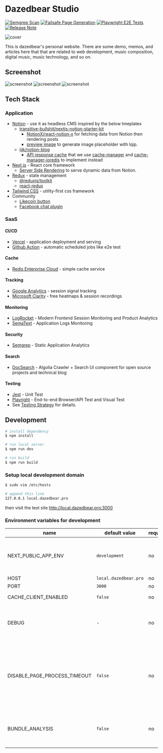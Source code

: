 # Dazedbear Studio

[![Semgrep Scan](https://github.com/dazedbear/dazedbear.github.io/actions/workflows/semgrep-analysis.yml/badge.svg?branch=main)](https://github.com/dazedbear/dazedbear.github.io/actions/workflows/semgrep-analysis.yml) [![Failsafe Page Generation](https://github.com/dazedbear/dazedbear.github.io/actions/workflows/failsafe.yml/badge.svg)](https://github.com/dazedbear/dazedbear.github.io/actions/workflows/failsafe.yml) [![Playwright E2E Tests](https://github.com/dazedbear/dazedbear.github.io/actions/workflows/playwright.yml/badge.svg)](https://github.com/dazedbear/dazedbear.github.io/actions/workflows/playwright.yml) [![Release Note](https://github.com/dazedbear/dazedbear.github.io/actions/workflows/release-note.yml/badge.svg)](https://github.com/dazedbear/dazedbear.github.io/actions/workflows/release-note.yml)

![cover](https://user-images.githubusercontent.com/8896191/113566781-f2782c00-963f-11eb-90da-8d3245c536f1.png)

This is dazedbear's personal website. There are some demo, memos, and articles here that that are related to web development, music composition, digital music, music technology, and so on.

## Screenshot

![screenshot](https://user-images.githubusercontent.com/8896191/166281053-a1c515c2-8daf-4bdd-b60d-4c4939927a6f.png)
![screenshot](https://user-images.githubusercontent.com/8896191/166289192-8476a730-8987-4a29-b153-c5b41e9da1b4.png)
![screenshot](https://user-images.githubusercontent.com/8896191/166289018-5476036b-7396-4e44-bd6d-a5b85cb26c74.png)

## Tech Stack

### Application

- [Notion](https://www.notion.so/) - use it as headless CMS inspired by the below tmeplates
  - [transitive-bullshit/nextjs-notion-starter-kit](https://github.com/transitive-bullshit/nextjs-notion-starter-kit)
    - [NotionX/react-notion-x](https://github.com/NotionX/react-notion-x) for fetching data from Notion then rendering posts
    - [preview image](https://github.com/transitive-bullshit/nextjs-notion-starter-kit#preview-images) to generate image placeholder with lqip.
  - [ijjk/notion-blog](https://github.com/ijjk/notion-blog)
    - [API response cache](https://github.com/ijjk/notion-blog/commit/5955d77b7c26cc22086702885674f1db2f18314d) that we use [cache-manager](https://www.npmjs.com/package/cache-manager) and [cache-manager-ioredis](https://github.com/dabroek/node-cache-manager-ioredis) to implement instead
- [Next.js](https://nextjs.org/) - React core framework
  - [Server Side Rendering](https://nextjs.org/docs/basic-features/data-fetching#getserversideprops-server-side-rendering) to serve dynamic data from Notion.
- [Redux](https://redux.js.org/) - state management
  - [@reduxjs/toolkit](https://redux-toolkit.js.org/)
  - [react-redux](https://react-redux.js.org/)
- [Tailwind CSS](https://tailwindcss.com/) - utility-first css framework
- Community
  - [Likecoin button](https://liker.land/)
  - [Facebook chat plugin](https://www.facebook.com/business/help/1524587524402327)

### SaaS

#### CI/CD

- [Vercel](https://vercel.com/) - application deployment and serving
- [Github Action](https://github.com/features/actions) - automatic scheduled jobs like e2e test

#### Cache

- [Redis Enterprise Cloud](https://redislabs.com/redis-enterprise-cloud/overview/) - simple cache service

#### Tracking

- [Google Analytics](https://analytics.google.com/analytics/web/#/) - session signal tracking
- [Microsoft Clarity](https://clarity.microsoft.com/) - free heatmaps & session recordings

#### Monitoring

- [LogRocket](https://logrocket.com/) - Modern Frontend Session Monitoring and Product Analytics
- [SemaText](https://sematext.com/) - Application Logs Monitoring

#### Security

- [Semgrep](https://semgrep.dev/) - Static Application Analytics

#### Search

- [DocSearch](https://docsearch.algolia.com/) - Algolia Crawler + Search UI component for open source projects and technical blog

#### Testing

- [Jest](https://jestjs.io/) - Unit Test
- [Playright](https://playwright.dev/) - End-to-end Browser/API Test and Visual Test
- See [Testing Strategy](https://github.com/dazedbear/dazedbear.github.io/issues/56) for details.

## Development

```bash
# install dependency
$ npm install

# run local server
$ npm run dev

# run build
$ npm run build
```

### Setup local development domain

```bash
$ sudo vim /etc/hosts

# append this line
127.0.0.1 local.dazedbear.pro
```

then visit the test site http://local.dazedbear.pro:3000

### Environment variables for development

| name                         | default value         | required | description                                                                                                                                          |
| ---------------------------- | --------------------- | -------- | ---------------------------------------------------------------------------------------------------------------------------------------------------- |
| NEXT_PUBLIC_APP_ENV          | `development`         | no       | app env. available values: `development`, `stage`, `production`                                                                                      |
| HOST                         | `local.dazedbear.pro` | no       | app hostname                                                                                                                                         |
| PORT                         | `3000`                | no       | app port                                                                                                                                             |
| CACHE_CLIENT_ENABLED         | `false`               | no       | flag to turn on cache client                                                                                                                         |
| DEBUG                        | -                     | no       | useful flag to turn on debug mode for specific modules. ex: `DEBUG=ioredis:*`                                                                        |
| DISABLE_PAGE_PROCESS_TIMEOUT | `false`               | no       | notion pages will be redirected to failsafe pages if server-side rendering exceeds the page progress timeout (3500 ms). use this flag to turn it off |
| BUNDLE_ANALYSIS              | `false`               | no       | use this flag to turn on bundle analyzer to show the report after running `npm run build`                                                            |

